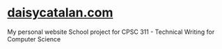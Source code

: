 # [daisycatalan.com](https://www.daisycatalan.com/)
My personal website
School project for CPSC 311 - Technical Writing for Computer Science
